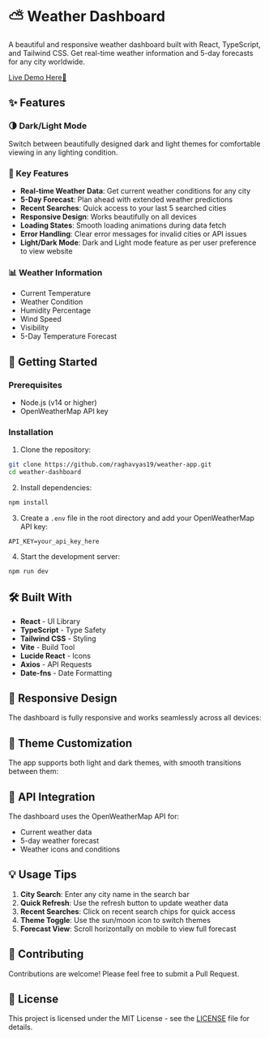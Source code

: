 # ⛅ Weather Dashboard

A beautiful and responsive weather dashboard built with React, TypeScript, and Tailwind CSS. Get real-time weather information and 5-day forecasts for any city worldwide.

[Live Demo Here🚀](https://weather-app-raghavyas19.vercel.app/)

## ✨ Features

### 🌗 Dark/Light Mode
Switch between beautifully designed dark and light themes for comfortable viewing in any lighting condition.

### 🎯 Key Features
- **Real-time Weather Data**: Get current weather conditions for any city
- **5-Day Forecast**: Plan ahead with extended weather predictions
- **Recent Searches**: Quick access to your last 5 searched cities
- **Responsive Design**: Works beautifully on all devices
- **Loading States**: Smooth loading animations during data fetch
- **Error Handling**: Clear error messages for invalid cities or API issues
- **Light/Dark Mode**: Dark and Light mode feature as per user preference to view website

### 📊 Weather Information
- Current Temperature
- Weather Condition
- Humidity Percentage
- Wind Speed
- Visibility
- 5-Day Temperature Forecast

## 🚀 Getting Started

### Prerequisites
- Node.js (v14 or higher)
- OpenWeatherMap API key

### Installation

1. Clone the repository:
```bash
git clone https://github.com/raghavyas19/weather-app.git
cd weather-dashboard
```

2. Install dependencies:
```bash
npm install
```

3. Create a `.env` file in the root directory and add your OpenWeatherMap API key:
```env
API_KEY=your_api_key_here
```

4. Start the development server:
```bash
npm run dev
```

## 🛠️ Built With
- **React** - UI Library
- **TypeScript** - Type Safety
- **Tailwind CSS** - Styling
- **Vite** - Build Tool
- **Lucide React** - Icons
- **Axios** - API Requests
- **Date-fns** - Date Formatting

## 📱 Responsive Design
The dashboard is fully responsive and works seamlessly across all devices:

## 🎨 Theme Customization
The app supports both light and dark themes, with smooth transitions between them:

## 🔄 API Integration
The dashboard uses the OpenWeatherMap API for:
- Current weather data
- 5-day weather forecast
- Weather icons and conditions

## 💡 Usage Tips
1. **City Search**: Enter any city name in the search bar
2. **Quick Refresh**: Use the refresh button to update weather data
3. **Recent Searches**: Click on recent search chips for quick access
4. **Theme Toggle**: Use the sun/moon icon to switch themes
5. **Forecast View**: Scroll horizontally on mobile to view full forecast


## 🤝 Contributing
Contributions are welcome! Please feel free to submit a Pull Request.

## 📄 License
This project is licensed under the MIT License - see the [LICENSE](LICENSE) file for details.